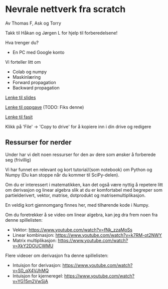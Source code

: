 # Nevrale nettverk fra scratch
Av Thomas F, Ask og Torry

Takk til Håkan og Jørgen L for hjelp til forberedelsene!

Hva trenger du?
- En PC med Google konto

Vi forteller litt om
- Colab og numpy
- Maskinlæring
- Forward propagation
- Backward propagation

[Lenke til slides](https://docs.google.com/presentation/d/1-aZgowRA1LZ1Eq2HA8br_3hZbKzXHYk2uTKWX2u-pBo/edit?usp=sharing)

[Lenke til oppgave](https://colab.research.google.com/drive/13T1GmWWoshMR-6cL6Nol3MQFCIy94anx) (TODO: Fiks denne)

[Lenke til fasit](https://colab.research.google.com/drive/13T1GmWWoshMR-6cL6Nol3MQFCIy94anx)

Klikk på 'File' -> 'Copy to drive' for å kopiere inn i din drive og redigere


## Ressurser for nerder

Under har vi delt noen ressurser for den av dere som ønsker å forberede seg (frivillig)

Vi har funnet en relevant og kort tutorial/(som notebook) om Python og Numpy (Du kan stoppe når du kommer til SciPy-delen).

Om du er interessert i matematikken, kan det også være nyttig å repetere litt om derivasjon og linear algebra slik at du er komfortabel med begreper som partielderivert, vektor, matrise, dotprodukt og matrisemultiplikasjon. 

En veldig kort gjennomgang finnes her, med tilhørende kode i Numpy.

Om du foretrekker å se video om linear algebra, kan jeg dra frem noen fra denne spillelisten:
 - Vektor: https://www.youtube.com/watch?v=fNk_zzaMoSs
 - Linear kombinasjon: https://www.youtube.com/watch?v=k7RM-ot2NWY
 - Matrix multiplikasjon: https://www.youtube.com/watch?v=XkY2DOUCWMU

Flere videoer om derivasjon fra denne spillelisten:
 - Intuisjon for derivasjon: https://www.youtube.com/watch?v=S0_qX4VJhMQ
 - Intuisjon for kjerneregel: https://www.youtube.com/watch?v=YG15m2VwSjA
